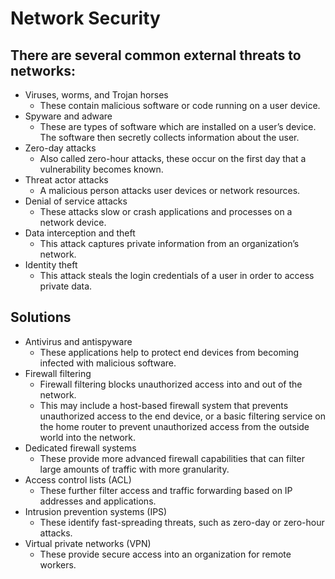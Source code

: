 # Network Security

## There are several common external threats to networks:

- Viruses, worms, and Trojan horses
  - These contain malicious software or code running on a user device.
- Spyware and adware
  - These are types of software which are installed on a user’s device. The software then secretly collects information about the user.
- Zero-day attacks
  - Also called zero-hour attacks, these occur on the first day that a vulnerability becomes known.
- Threat actor attacks
  - A malicious person attacks user devices or network resources.
- Denial of service attacks
  - These attacks slow or crash applications and processes on a network device.
- Data interception and theft
  - This attack captures private information from an organization’s network.
- Identity theft
  - This attack steals the login credentials of a user in order to access private data.

## Solutions

- Antivirus and antispyware
  - These applications help to protect end devices from becoming infected with malicious software.
- Firewall filtering
  - Firewall filtering blocks unauthorized access into and out of the network.
  - This may include a host-based firewall system that prevents unauthorized access to the end device, or a basic filtering service on the home router to prevent unauthorized access from the outside world into the network.
- Dedicated firewall systems
  - These provide more advanced firewall capabilities that can filter large amounts of traffic with more granularity.
- Access control lists (ACL)
  - These further filter access and traffic forwarding based on IP addresses and applications.
- Intrusion prevention systems (IPS)
  - These identify fast-spreading threats, such as zero-day or zero-hour attacks.
- Virtual private networks (VPN)
  - These provide secure access into an organization for remote workers.
